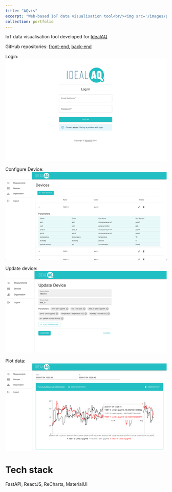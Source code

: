 ```yaml
---
title: "AQvis"
excerpt: "Web-based IoT data visualisation tool<br/><img src='/images/portfolio/AQvis.png'>"
collection: portfolio
---
```

IoT data visualisation tool developed for [IdealAQ](https://idealaq.com).

GitHub repositories: [front-end](https://github.com/drohal3/aq-vis-frontend), [back-end](https://github.com/drohal3/aq-vis-backend)

Login:
![AQvis login](/images/portfolio/AQvis_login.png)

Configure Device:
![AQvis login](/images/portfolio/AQvis_devices.png)

Update device:
![AQvis login](/images/portfolio/AQvis_update_device.png)

Plot data:
![AQvis login](/images/portfolio/AQvis.png)

Tech stack
===
FastAPI, ReactJS, ReCharts, MaterialUI